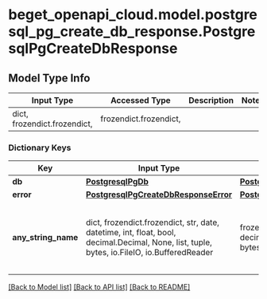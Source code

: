 # beget_openapi_cloud.model.postgresql_pg_create_db_response.PostgresqlPgCreateDbResponse

## Model Type Info
Input Type | Accessed Type | Description | Notes
------------ | ------------- | ------------- | -------------
dict, frozendict.frozendict,  | frozendict.frozendict,  |  | 

### Dictionary Keys
Key | Input Type | Accessed Type | Description | Notes
------------ | ------------- | ------------- | ------------- | -------------
**db** | [**PostgresqlPgDb**](PostgresqlPgDb.md) | [**PostgresqlPgDb**](PostgresqlPgDb.md) |  | [optional] 
**error** | [**PostgresqlPgCreateDbResponseError**](PostgresqlPgCreateDbResponseError.md) | [**PostgresqlPgCreateDbResponseError**](PostgresqlPgCreateDbResponseError.md) |  | [optional] 
**any_string_name** | dict, frozendict.frozendict, str, date, datetime, int, float, bool, decimal.Decimal, None, list, tuple, bytes, io.FileIO, io.BufferedReader | frozendict.frozendict, str, BoolClass, decimal.Decimal, NoneClass, tuple, bytes, FileIO | any string name can be used but the value must be the correct type | [optional]

[[Back to Model list]](../../README.md#documentation-for-models) [[Back to API list]](../../README.md#documentation-for-api-endpoints) [[Back to README]](../../README.md)

